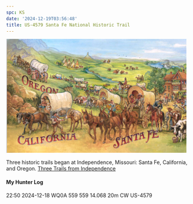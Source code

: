 ```yaml
---
spc: KS
date: '2024-12-19T03:56:48'
title: US-4579 Santa Fe National Historic Trail
---
```


![pasted_image.png](/static/pasted_image_0091.png)

Three historic trails began at Independence, Missouri:  Santa Fe, California, and Oregon. 
[Three Trails from Independence](https://home.nps.gov/safe/learn/historyculture/upload/Three-Trails-from-Independence.pdf)

#### My Hunter Log
22:50    2024-12-18    WQ0A    559    559        14.068    20m    CW    US-4579